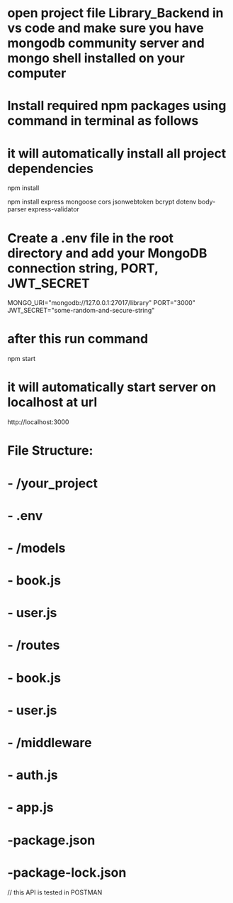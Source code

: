 # open project file Library_Backend in vs code and make sure you have mongodb community server and mongo shell installed on your computer
# Install required npm packages using command in terminal as follows

# it will automatically install all project dependencies

npm install
<!-- or -->
npm install express mongoose cors jsonwebtoken bcrypt dotenv body-parser express-validator

# Create a .env file in the root directory and add your MongoDB connection string, PORT, JWT_SECRET

MONGO_URI="mongodb://127.0.0.1:27017/library"
PORT="3000"
JWT_SECRET="some-random-and-secure-string"

# after this run command
npm start

# it will automatically start server on localhost at url 

http://localhost:3000


# File Structure:
# - /your_project
#   - .env
#   - /models
#     - book.js
#     - user.js
#   - /routes
#     - book.js
#     - user.js
#   - /middleware
#     - auth.js
#   - app.js
#   -package.json
#   -package-lock.json
// this API is tested in POSTMAN 
